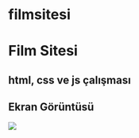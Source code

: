 # filmsitesi

<h1>Film Sitesi</h1>

<h2> html, css ve js çalışması</h2>

<h2>Ekran Görüntüsü</h2>

![](filmsitesi.gif)
